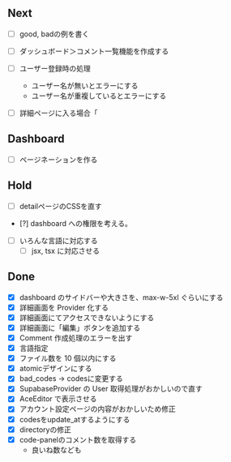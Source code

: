 ## Next

- [ ] good, badの例を書く
- [ ] ダッシュボード＞コメント一覧機能を作成する
- [ ] ユーザー登録時の処理
  - ユーザー名が無いとエラーにする
  - ユーザー名が重複しているとエラーにする
- [ ] 詳細ページに入る場合「


## Dashboard

- [ ] ページネーションを作る

## Hold

- [ ] detailページのCSSを直す
- [?] dashboard への権限を考える。
- [ ] いろんな言語に対応する
  - [ ] jsx, tsx に対応させる

## Done

- [x] dashboard のサイドバーや大きさを、max-w-5xl ぐらいにする
- [x] 詳細画面を Provider 化する
- [x] 詳細画面にてアクセスできないようにする
- [x] 詳細画面に「編集」ボタンを追加する
- [x] Comment 作成処理のエラーを出す
- [x] 言語指定
- [x] ファイル数を 10 個以内にする
- [x] atomicデザインにする
- [x] bad_codes -> codesに変更する
- [x] SupabaseProvider の User 取得処理がおかしいので直す
- [x] AceEditor で表示させる
- [x] アカウント設定ページの内容がおかしいため修正
- [x] codesをupdate_atするようにする
- [x] directoryの修正
- [x] code-panelのコメント数を取得する
  - 良いね数なども
